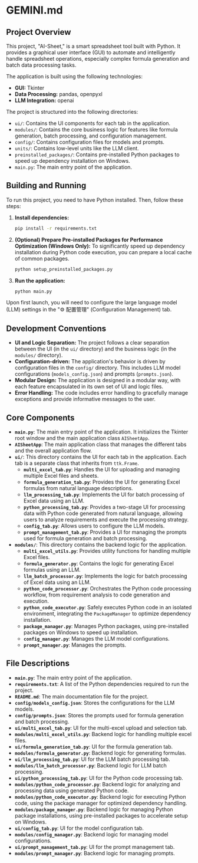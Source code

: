 # GEMINI.md

## Project Overview

This project, "AI-Sheet," is a smart spreadsheet tool built with Python. It provides a graphical user interface (GUI) to automate and intelligently handle spreadsheet operations, especially complex formula generation and batch data processing tasks.

The application is built using the following technologies:

*   **GUI:** Tkinter
*   **Data Processing:** pandas, openpyxl
*   **LLM Integration:** openai

The project is structured into the following directories:

*   `ui/`: Contains the UI components for each tab in the application.
*   `modules/`: Contains the core business logic for features like formula generation, batch processing, and configuration management.
*   `config/`: Contains configuration files for models and prompts.
*   `units/`: Contains low-level units like the LLM client.
*   `preinstalled_packages/`: Contains pre-installed Python packages to speed up dependency installation on Windows.
*   `main.py`: The main entry point of the application.

## Building and Running

To run this project, you need to have Python installed. Then, follow these steps:

1.  **Install dependencies:**
    ```bash
    pip install -r requirements.txt
    ```

2.  **(Optional) Prepare Pre-installed Packages for Performance Optimization (Windows Only):**
    To significantly speed up dependency installation during Python code execution, you can prepare a local cache of common packages.
    ```bash
    python setup_preinstalled_packages.py
    ```

3.  **Run the application:**
    ```bash
    python main.py
    ```

Upon first launch, you will need to configure the large language model (LLM) settings in the "⚙️ 配置管理" (Configuration Management) tab.

## Development Conventions

*   **UI and Logic Separation:** The project follows a clear separation between the UI (in the `ui/` directory) and the business logic (in the `modules/` directory).
*   **Configuration-driven:** The application's behavior is driven by configuration files in the `config/` directory. This includes LLM model configurations (`models_config.json`) and prompts (`prompts.json`).
*   **Modular Design:** The application is designed in a modular way, with each feature encapsulated in its own set of UI and logic files.
*   **Error Handling:** The code includes error handling to gracefully manage exceptions and provide informative messages to the user.

## Core Components

*   **`main.py`**: The main entry point of the application. It initializes the Tkinter root window and the main application class `AISheetApp`.
*   **`AISheetApp`**: The main application class that manages the different tabs and the overall application flow.
*   **`ui/`**: This directory contains the UI for each tab in the application. Each tab is a separate class that inherits from `ttk.Frame`.
    *   **`multi_excel_tab.py`**: Handles the UI for uploading and managing multiple Excel files and sheets.
    *   **`formula_generation_tab.py`**: Provides the UI for generating Excel formulas from natural language descriptions.
    *   **`llm_processing_tab.py`**: Implements the UI for batch processing of Excel data using an LLM.
    *   **`python_processing_tab.py`**: Provides a two-stage UI for processing data with Python code generated from natural language, allowing users to analyze requirements and execute the processing strategy.
    *   **`config_tab.py`**: Allows users to configure the LLM models.
    *   **`prompt_management_tab.py`**: Provides a UI for managing the prompts used for formula generation and batch processing.
*   **`modules/`**: This directory contains the backend logic for the application.
    *   **`multi_excel_utils.py`**: Provides utility functions for handling multiple Excel files.
    *   **`formula_generator.py`**: Contains the logic for generating Excel formulas using an LLM.
    *   **`llm_batch_processor.py`**: Implements the logic for batch processing of Excel data using an LLM.
    *   **`python_code_processor.py`**: Orchestrates the Python code processing workflow, from requirement analysis to code generation and execution.
    *   **`python_code_executor.py`**: Safely executes Python code in an isolated environment, integrating the `PackageManager` to optimize dependency installation.
    *   **`package_manager.py`**: Manages Python packages, using pre-installed packages on Windows to speed up installation.
    *   **`config_manager.py`**: Manages the LLM model configurations.
    *   **`prompt_manager.py`**: Manages the prompts.

## File Descriptions

*   **`main.py`**: The main entry point of the application.
*   **`requirements.txt`**: A list of the Python dependencies required to run the project.
*   **`README.md`**: The main documentation file for the project.
*   **`config/models_config.json`**: Stores the configurations for the LLM models.
*   **`config/prompts.json`**: Stores the prompts used for formula generation and batch processing.
*   **`ui/multi_excel_tab.py`**: UI for the multi-excel upload and selection tab.
*   **`modules/multi_excel_utils.py`**: Backend logic for handling multiple excel files.
*   **`ui/formula_generation_tab.py`**: UI for the formula generation tab.
*   **`modules/formula_generator.py`**: Backend logic for generating formulas.
*   **`ui/llm_processing_tab.py`**: UI for the LLM batch processing tab.
*   **`modules/llm_batch_processor.py`**: Backend logic for LLM batch processing.
*   **`ui/python_processing_tab.py`**: UI for the Python code processing tab.
*   **`modules/python_code_processor.py`**: Backend logic for analyzing and processing data using generated Python code.
*   **`modules/python_code_executor.py`**: Backend logic for executing Python code, using the package manager for optimized dependency handling.
*   **`modules/package_manager.py`**: Backend logic for managing Python package installations, using pre-installed packages to accelerate setup on Windows.
*   **`ui/config_tab.py`**: UI for the model configuration tab.
*   **`modules/config_manager.py`**: Backend logic for managing model configurations.
*   **`ui/prompt_management_tab.py`**: UI for the prompt management tab.
*   **`modules/prompt_manager.py`**: Backend logic for managing prompts.